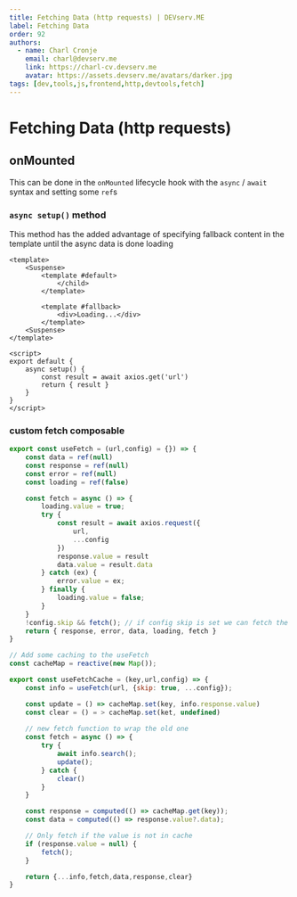 ```yaml
---
title: Fetching Data (http requests) | DEVserv.ME
label: Fetching Data
order: 92
authors:
  - name: Charl Cronje
    email: charl@devserv.me
    link: https://charl-cv.devserv.me
    avatar: https://assets.devserv.me/avatars/darker.jpg
tags: [dev,tools,js,frontend,http,devtools,fetch]
---
```

# Fetching Data (http requests)

## onMounted

This can be done in the `onMounted` lifecycle hook with the `async` / `await` syntax and setting some `ref`s

### `async setup()` method

This method has the added advantage of specifying fallback content in the template until the async data is done loading

```vue
<template>
    <Suspense>
        <template #default>
            </child>
        </template>

        <template #fallback>
            <div>Loading...</div>
        </template>
    <Suspense>
</template>

<script>
export default {
    async setup() {
        const result = await axios.get('url')
        return { result }
    }
}
</script>
```

### custom fetch composable

```js
export const useFetch = (url,config) = {}) => {
    const data = ref(null)
    const response = ref(null)
    const error = ref(null)
    const loading = ref(false)

    const fetch = async () => {
        loading.value = true;
        try {
            const result = await axios.request({
                url,
                ...config
            })
            response.value = result
            data.value = result.data
        } catch (ex) {
            error.value = ex;
        } finally {
            loading.value = false;
        }
    }
    !config.skip && fetch(); // if config skip is set we can fetch the data manually
    return { response, error, data, loading, fetch }
}

// Add some caching to the useFetch
const cacheMap = reactive(new Map());

export const useFetchCache = (key,url,config) => {
    const info = useFetch(url, {skip: true, ...config});

    const update = () => cacheMap.set(key, info.response.value)
    const clear = () = > cacheMap.set(ket, undefined)
    
    // new fetch function to wrap the old one
    const fetch = async () => {
        try {
            await info.search();
            update();
        } catch {
            clear()
        }
    }

    const response = computed(() => cacheMap.get(key));
    const data = computed(() => response.value?.data);

    // Only fetch if the value is not in cache
    if (response.value = null) {
        fetch();
    }

    return {...info,fetch,data,response,clear}
}
```

